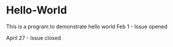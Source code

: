 # Hello-World
This is a program to demonstrate hello world
Feb 1 - Issue opened 

April 27 - Issue closed

